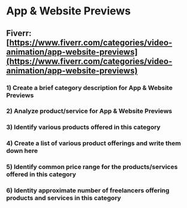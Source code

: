 # App & Website Previews
## Fiverr: [https://www.fiverr.com/categories/video-animation/app-website-previews](https://www.fiverr.com/categories/video-animation/app-website-previews)
### 1) Create a brief category description for App & Website Previews
### 2) Analyze product/service for App & Website Previews
### 3) Identify various products offered in this category
### 4) Create a list of various product offerings and write them down here
### 5) Identify common price range for the products/services offered in this category
### 6) Identity approximate number of freelancers offering products and services in this category
